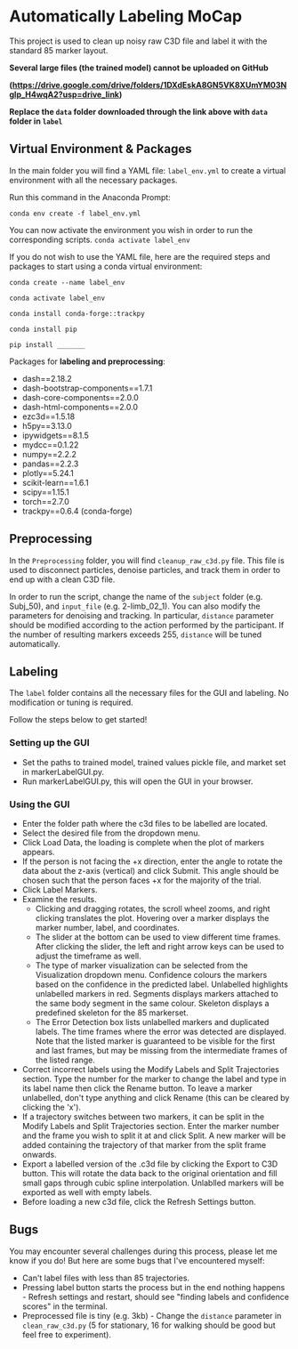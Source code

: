 # Automatically Labeling MoCap 
This project is used to clean up noisy raw C3D file and label it with the standard 85 marker layout. 

**Several large files (the trained model) cannot be uploaded on GitHub** 

**(https://drive.google.com/drive/folders/1DXdEskA8GN5VK8XUmYM03Nglp_H4wqA2?usp=drive_link)**

**Replace the `data` folder downloaded through the link above with `data` folder in `label`**


## Virtual Environment & Packages
In the main folder you will find a YAML file: `label_env.yml` to create a virtual environment with all the necessary packages. 

Run this command in the Anaconda Prompt:
```
conda env create -f label_env.yml
```

You can now activate the environment you wish in order to run the corresponding scripts.
```conda activate label_env```

If you do not wish to use the YAML file, here are the required steps and packages to start using a conda virtual environment:
```
conda create --name label_env

conda activate label_env

conda install conda-forge::trackpy

conda install pip

pip install _______
```

Packages for **labeling and preprocessing**:
* dash==2.18.2
* dash-bootstrap-components==1.7.1
* dash-core-components==2.0.0
* dash-html-components==2.0.0
* ezc3d==1.5.18
* h5py==3.13.0
* ipywidgets==8.1.5
* mydcc==0.1.22
* numpy==2.2.2
* pandas==2.2.3
* plotly==5.24.1
* scikit-learn==1.6.1
* scipy==1.15.1
* torch==2.7.0
* trackpy==0.6.4 (conda-forge)


## Preprocessing 
In the `Preprocessing` folder, you will find `cleanup_raw_c3d.py` file. This file is used to disconnect particles, denoise particles, and track them in order to end up with a clean C3D file. 

In order to run the script, change the name of the `subject` folder (e.g. Subj_50), and `input_file` (e.g. 2-limb_02_1). 
You can also modify the parameters for denoising and tracking. In particular, `distance` parameter should be modified according to the action performed by the participant. If the number of resulting markers exceeds 255, `distance` will be tuned automatically. 

## Labeling 
The `label` folder contains all the necessary files for the GUI and labeling. No modification or tuning is required. 

Follow the steps below to get started! 

### Setting up the GUI
* Set the paths to trained model, trained values pickle file, and market set in markerLabelGUI.py.
* Run markerLabelGUI.py, this will open the GUI in your browser.

### Using the GUI
* Enter the folder path where the c3d files to be labelled are located.
* Select the desired file from the dropdown menu.
* Click Load Data, the loading is complete when the plot of markers appears.
* If the person is not facing the +x direction, enter the angle to rotate the data about the z-axis (vertical) and click Submit. This angle should be chosen such that the person faces +x for the majority of the trial.
* Click Label Markers.
* Examine the results.
  * Clicking and dragging rotates, the scroll wheel zooms, and right clicking translates the plot. Hovering over a marker displays the marker number, label, and coordinates.
  * The slider at the bottom can be used to view different time frames. After clicking the slider, the left and right arrow keys can be used to adjust the timeframe as well.
  * The type of marker visualization can be selected from the Visualization dropdown menu. Confidence colours the markers based on the confidence in the predicted label. Unlabelled highlights unlabelled markers in red. Segments displays markers attached to the same body segment in the same colour. Skeleton displays a predefined skeleton for the 85 markerset.
  * The Error Detection box lists unlabelled markers and duplicated labels. The time frames where the error was detected are displayed. Note that the listed marker is guaranteed to be visible for the first and last frames, but may be missing from the intermediate frames of the listed range.
* Correct incorrect labels using the Modify Labels and Split Trajectories section. Type the number for the marker to change the label and type in its label name then click the Rename button. To leave a marker unlabelled, don't type anything and click Rename (this can be cleared by clicking the 'x').
* If a trajectory switches between two markers, it can be split in the Modify Labels and Split Trajectories section. Enter the marker number and the frame you wish to split it at and click Split. A new marker will be added containing the trajectory of that marker from the split frame onwards.
* Export a labelled version of the .c3d file by clicking the Export to C3D button. This will rotate the data back to the original orientation and fill small gaps through cubic spline interpolation. Unlablled markers will be exported as well with empty labels.
* Before loading a new c3d file, click the Refresh Settings button.

## Bugs
You may encounter several challenges during this process, please let me know if you do! But here are some bugs that I've encountered myself: 
* Can't label files with less than 85 trajectories.
* Pressing label button starts the process but in the end nothing happens - Refresh settings and restart, should see "finding labels and confidence scores" in the terminal.
* Preprocessed file is tiny (e.g. 3kb) - Change the `distance` parameter in `clean_raw_c3d.py` (5 for stationary, 16 for walking should be good but feel free to experiment). 
  
